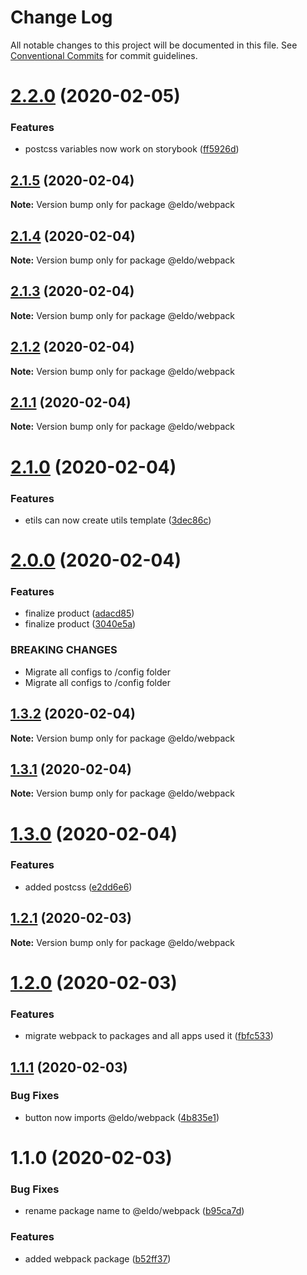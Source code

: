 # Change Log

All notable changes to this project will be documented in this file.
See [Conventional Commits](https://conventionalcommits.org) for commit guidelines.

# [2.2.0](https://github.com/Lilmortal/eldo/compare/@eldo/webpack@2.1.5...@eldo/webpack@2.2.0) (2020-02-05)


### Features

* postcss variables now work on storybook ([ff5926d](https://github.com/Lilmortal/eldo/commit/ff5926d2ffa985c86e80e131a2af0aa88fab51a2))





## [2.1.5](https://github.com/Lilmortal/eldo/compare/@eldo/webpack@2.1.4...@eldo/webpack@2.1.5) (2020-02-04)

**Note:** Version bump only for package @eldo/webpack





## [2.1.4](https://github.com/Lilmortal/eldo/compare/@eldo/webpack@2.1.3...@eldo/webpack@2.1.4) (2020-02-04)

**Note:** Version bump only for package @eldo/webpack





## [2.1.3](https://github.com/Lilmortal/eldo/compare/@eldo/webpack@2.1.2...@eldo/webpack@2.1.3) (2020-02-04)

**Note:** Version bump only for package @eldo/webpack





## [2.1.2](https://github.com/Lilmortal/eldo/compare/@eldo/webpack@2.1.1...@eldo/webpack@2.1.2) (2020-02-04)

**Note:** Version bump only for package @eldo/webpack





## [2.1.1](https://github.com/Lilmortal/eldo/compare/@eldo/webpack@2.1.0...@eldo/webpack@2.1.1) (2020-02-04)

**Note:** Version bump only for package @eldo/webpack





# [2.1.0](https://github.com/Lilmortal/eldo/compare/@eldo/webpack@2.0.0...@eldo/webpack@2.1.0) (2020-02-04)


### Features

* etils can now create utils template ([3dec86c](https://github.com/Lilmortal/eldo/commit/3dec86cc2992b5a3735170a3a957cd4cd503bae5))





# [2.0.0](https://github.com/Lilmortal/eldo/compare/@eldo/webpack@1.3.2...@eldo/webpack@2.0.0) (2020-02-04)


### Features

* finalize product ([adacd85](https://github.com/Lilmortal/eldo/commit/adacd857ef64ad3ecf39578e5008b507a331f703))
* finalize product ([3040e5a](https://github.com/Lilmortal/eldo/commit/3040e5a35a665859f0b74870a6c7544db64ed399))


### BREAKING CHANGES

* Migrate all configs to /config folder
* Migrate all configs to /config folder





## [1.3.2](https://github.com/Lilmortal/eldo/compare/@eldo/webpack@1.3.1...@eldo/webpack@1.3.2) (2020-02-04)

**Note:** Version bump only for package @eldo/webpack





## [1.3.1](https://github.com/Lilmortal/eldo/compare/@eldo/webpack@1.3.0...@eldo/webpack@1.3.1) (2020-02-04)

**Note:** Version bump only for package @eldo/webpack





# [1.3.0](https://github.com/Lilmortal/eldo/compare/@eldo/webpack@1.2.1...@eldo/webpack@1.3.0) (2020-02-04)


### Features

* added postcss ([e2dd6e6](https://github.com/Lilmortal/eldo/commit/e2dd6e668abfec23e771cf7481e1db50bf66db41))





## [1.2.1](https://github.com/Lilmortal/eldo/compare/@eldo/webpack@1.2.0...@eldo/webpack@1.2.1) (2020-02-03)

**Note:** Version bump only for package @eldo/webpack





# [1.2.0](https://github.com/Lilmortal/eldo/compare/@eldo/webpack@1.1.1...@eldo/webpack@1.2.0) (2020-02-03)


### Features

* migrate webpack to packages and all apps used it ([fbfc533](https://github.com/Lilmortal/eldo/commit/fbfc5332650917e3d6b19ccec84bab990b79daaa))





## [1.1.1](https://github.com/Lilmortal/eldo/compare/@eldo/webpack@1.1.0...@eldo/webpack@1.1.1) (2020-02-03)


### Bug Fixes

* button now imports @eldo/webpack ([4b835e1](https://github.com/Lilmortal/eldo/commit/4b835e15167cdd0e61d38f9e3faeb8061fa190e7))





# 1.1.0 (2020-02-03)


### Bug Fixes

* rename package name to @eldo/webpack ([b95ca7d](https://github.com/Lilmortal/eldo/commit/b95ca7d62993d632db92dcfaf5c4584b36875411))


### Features

* added webpack package ([b52ff37](https://github.com/Lilmortal/eldo/commit/b52ff37775bcac1b67837883d3c0fcb14485354d))
